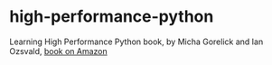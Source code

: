 # high-performance-python
Learning High Performance Python book, by Micha Gorelick and Ian Ozsvald, [book on Amazon](https://www.amazon.com/High-Performance-Python-Performant-Programming/dp/1492055026/)
